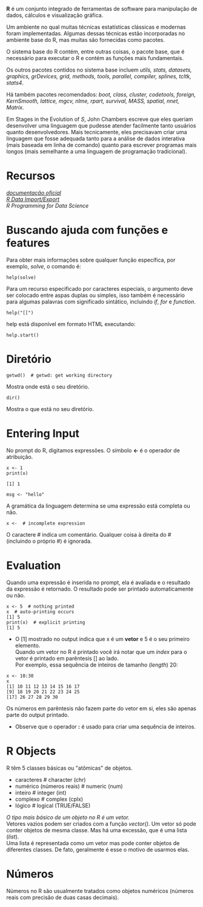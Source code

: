**R** é um conjunto integrado de ferramentas de software para manipulação de dados, cálculos e visualização gráfica.

Um ambiente no qual muitas técnicas estatísticas clássicas e modernas foram implementadas. Algumas dessas técnicas estão incorporadas no ambiente base do R, mas muitas são fornecidas como pacotes.

O sistema base do R contém, entre outras coisas, o pacote base, que é necessário para executar o R e contém as funções mais fundamentais.

Os outros pacotes contidos no sistema base incluem *utils, stats, datasets, graphics, grDevices, grid, methods, tools, parallel, compiler, splines, tcltk, stats4*.

Há também pacotes recomendados: *boot, class, cluster, codetools, foreign, KernSmooth, lattice, mgcv, nlme, rpart, survival, MASS, spatial, nnet, Matrix*.

Em Stages in the Evolution of *S*, John Chambers escreve que eles queriam desenvolver uma linguagem que pudesse atender facilmente tanto usuários quanto desenvolvedores. Mais tecnicamente, eles precisavam criar uma linguagem que fosse adequada tanto para a análise de dados interativa (mais baseada em linha de comando) quanto para escrever programas mais longos (mais semelhante a uma linguagem de programação tradicional).

# Recursos
[*documentação oficial*](https://cran.r-project.org/doc/manuals/r-release/R-intro.html)  
[*R Data Import/Export*](https://cran.r-project.org/doc/manuals/r-release/R-data.html)  
*R Programming for Data Science*

# Buscando ajuda com funções e features
Para obter mais informações sobre qualquer função específica, por exemplo, *solve*, o comando é:
```
help(solve)
```

Para um recurso especificado por caracteres especiais, o argumento deve ser colocado entre aspas duplas ou simples, isso também é necessário para algumas palavras com significado sintático, incluindo *if*, *for* e *function*.
```
help("[[")
```

help está disponível em formato HTML executando:
```
help.start()
```

# Diretório
```
getwd()  # getwd: get working directory
```
Mostra onde está o seu diretório.
```
dir()
```
Mostra o que está no seu diretório.

# Entering Input
No prompt do R, digitamos expressões. O símbolo **<-** é o operador de atribuição.
```
x <- 1
print(x)
```
```
[1] 1
```

```
msg <- "hello"
```

A gramática da linguagem determina se uma expressão está completa ou não.
```
x <-  # incomplete expression
```
O caractere # indica um comentário. Qualquer coisa à direita do # (incluindo o próprio #) é ignorada.

# Evaluation
Quando uma expressão é inserida no prompt, ela é avaliada e o resultado da expressão é retornado. O resultado pode ser printado automaticamente ou não.
```
x <- 5  # nothing printed
x  # auto-printing occurs
[1] 5
print(x)  # explicit printing
[1] 5
```
* O [1] mostrado no output indica que x é um **vetor** e 5 é o seu primeiro elemento.  
Quando um vetor no R é printado você irá notar que um *index* para o vetor é printado em parêntesis [] ao lado.  
Por exemplo, essa sequência de inteiros de tamanho (*length*) 20:
```
x <- 10:30
x
[1] 10 11 12 13 14 15 16 17
[9] 18 19 20 21 22 23 24 25
[17] 26 27 28 29 30
```
Os números em parêntesis não fazem parte do vetor em si, eles são apenas parte do output printado.
* Observe que o operador **:** é usado para criar uma sequência de inteiros.

# R Objects
R têm 5 classes básicas ou "atômicas" de objetos.
* caracteres  # character (chr)
* numérico (números reais)  # numeric (num)
* inteiro  # integer (int)
* complexo  # complex (cplx)
* lógico  # logical (TRUE/FALSE)

*O tipo mais básico de um objeto no R é um vetor.*  
Vetores vazios podem ser criados com a função *vector()*.
Um vetor só pode conter objetos de mesma classe. Mas há uma excessão, que é uma lista (*list*).  
Uma lista é representada como um vetor mas pode conter objetos de diferentes classes. De fato, geralmente é esse o motivo de usarmos elas.

# Números
Números no R são usualmente tratados como objetos numéricos (números reais com precisão de duas casas decimais).  
